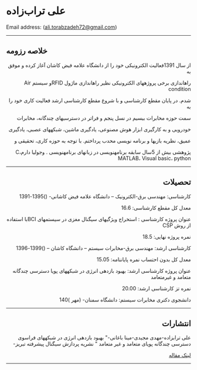 # علی تراب‌زاده                   
Email address: (ali.torabzadeh72@gmail.com)

--------------------------------------------------------------------------

## خلاصه رزومه

<div   dir="rtl">
  از سال  1391فعالیت الکترونیکی خود را از دانشگاه علامه فیض کاشان آغاز کرده و موفق به
  
راهاندازی برخی پروژههای الکترونیکی نظیر راهاندازی ماژول  RFIDو سیستم Air condition
  
شدم. در پایان مقطع کارشناسی و با شروع مقطع کارشناسی ارشد فعالیت کاری خود را به

  سمت حوزه مخابرات بیسیم در نسل پنجم و فراتر در دسترسیهای چندگانه، مخابرات

  خودرویی و به کارگیری ابزار هوش مصنوعی، یادگیری ماشین، شبکههای عصبی، یادگیری

  عمیق، نظریه بازیها و برنامه نویسی محدب پرداختم. با توجه به حوزه کاری، تحقیقی و

پژوهشی بیش از  5سال سابقه برنامهنویسی در زبانهای برنامهنویسی
. 
  وجولیا دارمC، MATLAB، Visual basic، python
  
  <div>


--------------------------------------------------------------------

## تحصیلات

<div  dir="rtl">
  
  کارشناسی: مهندسی برق-الکترونیک – دانشگاه علامه فیض کاشانی- ()1395-1391

  معدل کل مقطع کارشناسی: 16.6

  عنوان پروژه کارشناسی : استخراج ویژگیهای سیگنال مغزی در سیستمهای  BCIبا استفاده از روش CSP

  نمره پروژه نهایی: 18.5

  کارشناسی ارشد: مهندسی برق-مخابرات سیستم – دانشگاه کاشان – ()1399-1396

  معدل کل بدون احتساب نمره پایاننامه: 15.05

  عنوان پروژه کارشناسی ارشد: بهبود بازدهی انرژی در شبکههای پویا دسترسی چندگانه متعامد و غیرمتعامد

  نمره تز کارشناسی ارشد: 20.00

  دانشجوی دکتری مخابرات سیستم: دانشگاه سمنان- (مهر )140

  <div>
 
 --------------------------------------------------
 
 ## انتشارات
    
<div  dir="rtl">
علی ترابزاده-مهدی مجیدی-مینا باغانی-" بهبود بازدهی انرژی در شبکههای فراسوی دسترسی چندگانه پویای متعامد و غیر متعامد " نشریه
پردازش سیگنال پیشرفته تبریز- 
  
  [لینک مقاله](https://jasp.tabrizu.ac.ir/article_13292.html?lang=en)
<div>
  
-----------------------------------------------------------
## 
